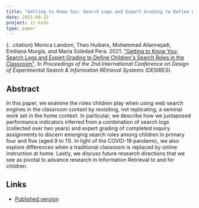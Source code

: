 ```yaml
---
title: "Getting to Know You: Search Logs and Expert Grading to Define Children's Search Roles in the Classroom"
date: 2021-09-15
project: ir-kids
type: paper
---
```


{: .citation}
Monica Landoni, Theo Huibers, Mohammad Aliannejadi, Emiliana Murgia, and Maria Soledad Pera. 2021. ["Getting to Know You: Search Logs and Expert Grading to Define Children's Search Roles in the Classroom"](#). In <cite>Proceedings of the 2nd International Conference on Design of Experimental Search & Information REtrieval Systems</cite> (DESIRES).

## Abstract

 In this paper, we examine the roles children play when using web search engines in the classroom context by revisiting, not replicating, a seminal work set in the home context. In particular, we describe how we juxtaposed performance indicators inferred from a combination of search logs (collected over two years) and expert grading of completed inquiry assignments to discern emerging search roles among children in primary four and five (aged 9 to 11). In light of the COVID-19 pandemic, we also explore differences when a traditional classroom is replaced by online instruction at home. Lastly, we discuss future research directions that we see as pivotal to advance research in Information Retrieval to and for children. 

## Links

* [Published version](http://ceur-ws.org/Vol-2950/paper-10.pdf)

